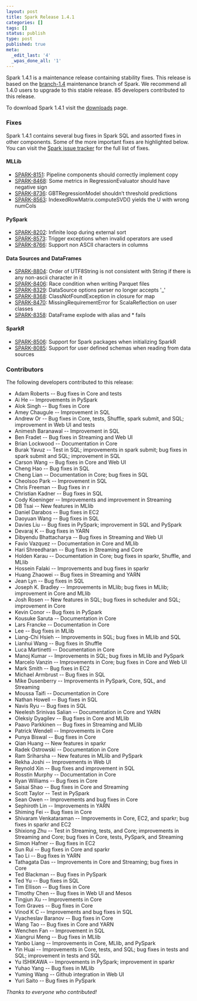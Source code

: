 ```yaml
---
layout: post
title: Spark Release 1.4.1
categories: []
tags: []
status: publish
type: post
published: true
meta:
  _edit_last: '4'
  _wpas_done_all: '1'
---
```


Spark 1.4.1 is a maintenance release containing stability fixes. This release is based on the [branch-1.4](https://github.com/apache/spark/tree/branch-1.4) maintenance branch of Spark. We recommend all 1.4.0 users to upgrade to this stable release. 85 developers contributed to this release.

To download Spark 1.4.1 visit the <a href="{{site.url}}downloads.html">downloads</a> page.

### Fixes
Spark 1.4.1 contains several bug fixes in Spark SQL and assorted fixes in other components. Some of the more important fixes are highlighted below. You can visit the [Spark issue tracker](https://issues.apache.org/jira/issues/?jql=project%20%3D%20SPARK%20AND%20fixVersion%20%3D%201.4.1%20ORDER%20BY%20priority%2C%20component) for the full list of fixes.

#### MLLib

 * [SPARK-8151](https://issues.apache.org/jira/browse/SPARK-8151): Pipeline components should correctly implement copy
 * [SPARK-8468](https://issues.apache.org/jira/browse/SPARK-8468): Some metrics in RegressionEvaluator should have negative sign
 * [SPARK-8736](https://issues.apache.org/jira/browse/SPARK-8736): GBTRegressionModel shouldn’t threshold predictions
 * [SPARK-8563](https://issues.apache.org/jira/browse/SPARK-8563): IndexedRowMatrix.computeSVD() yields the U with wrong numCols

#### PySpark

 * [SPARK-8202](https://issues.apache.org/jira/browse/SPARK-8202): Infinite loop during external sort
 * [SPARK-8573](https://issues.apache.org/jira/browse/SPARK-8573): Trigger exceptions when invalid operators are used
 * [SPARK-8766](https://issues.apache.org/jira/browse/SPARK-8766): Support non ASCII characters in columns

#### Data Sources and DataFrames

 * [SPARK-8804](https://issues.apache.org/jira/browse/SPARK-8804): Order of UTF8String is not consistent with String if there is any non-ascii character in it
 * [SPARK-8406](https://issues.apache.org/jira/browse/SPARK-8406): Race condition when writing Parquet files
 * [SPARK-8329](https://issues.apache.org/jira/browse/SPARK-8329): DataSource options parser no longer accepts '_'
 * [SPARK-8368](https://issues.apache.org/jira/browse/SPARK-8368): ClassNotFoundException in closure for map
 * [SPARK-8470](https://issues.apache.org/jira/browse/SPARK-8470): MissingRequirementError for ScalaReflection on user classes
 * [SPARK-8358](https://issues.apache.org/jira/browse/SPARK-8358): DataFrame explode with alias and * fails
 
#### SparkR
 * [SPARK-8506](https://issues.apache.org/jira/browse/SPARK-8506): Support for Spark packages when initializing SparkR
 * [SPARK-8085](https://issues.apache.org/jira/browse/SPARK-8085): Support for user defined schemas when reading from data sources

### Contributors
The following developers contributed to this release:

 * Adam Roberts -- Bug fixes in Core and tests
 * Ai He -- Improvements in PySpark
 * Alok Singh -- Bug fixes in Core
 * Amey Chaugule -- Improvement in SQL
 * Andrew Or -- Bug fixes in Core, tests, Shuffle, spark submit, and SQL; improvement in Web UI and tests
 * Animesh Baranawal -- Improvement in SQL
 * Ben Fradet -- Bug fixes in Streaming and Web UI
 * Brian Lockwood -- Documentation in Core
 * Burak Yavuz -- Test in SQL; improvements in spark submit; bug fixes in spark submit and SQL; improvement in SQL
 * Carson Wang -- Bug fixes in Core and Web UI
 * Cheng Hao -- Bug fixes in SQL
 * Cheng Lian -- Documentation in Core; bug fixes in SQL
 * Cheolsoo Park -- Improvement in SQL
 * Chris Freeman -- Bug fixes in r
 * Christian Kadner -- Bug fixes in SQL
 * Cody Koeninger -- Improvements and improvement in Streaming
 * DB Tsai -- New features in MLlib
 * Daniel Darabos -- Bug fixes in EC2
 * Daoyuan Wang -- Bug fixes in SQL
 * Davies Liu -- Bug fixes in PySpark; improvement in SQL and PySpark
 * Devaraj K -- Bug fixes in YARN
 * Dibyendu Bhattacharya -- Bug fixes in Streaming and Web UI
 * Favio Vazquez -- Documentation in Core and MLlib
 * Hari Shreedharan -- Bug fixes in Streaming and Core
 * Holden Karau -- Documentation in Core; bug fixes in sparkr, Shuffle, and MLlib
 * Hossein Falaki -- Improvements and bug fixes in sparkr
 * Huang Zhaowei -- Bug fixes in Streaming and YARN
 * Jean Lyn -- Bug fixes in SQL
 * Joseph K. Bradley -- Improvements in MLlib; bug fixes in MLlib; improvement in Core and MLlib
 * Josh Rosen -- New features in SQL; bug fixes in scheduler and SQL; improvement in Core
 * Kevin Conor -- Bug fixes in PySpark
 * Kousuke Saruta -- Documentation in Core
 * Lars Francke -- Documentation in Core
 * Lee -- Bug fixes in MLlib
 * Liang-Chi Hsieh -- Improvements in SQL; bug fixes in MLlib and SQL
 * Lianhui Wang -- Bug fixes in Shuffle
 * Luca Martinetti -- Documentation in Core
 * Manoj Kumar -- Improvements in SQL; bug fixes in MLlib and PySpark
 * Marcelo Vanzin -- Improvements in Core; bug fixes in Core and Web UI
 * Mark Smith -- Bug fixes in EC2
 * Michael Armbrust -- Bug fixes in SQL
 * Mike Dusenberry -- Improvements in PySpark, Core, SQL, and Streaming
 * Moussa Taifi -- Documentation in Core
 * Nathan Howell -- Bug fixes in SQL
 * Navis Ryu -- Bug fixes in SQL
 * Neelesh Srinivas Salian -- Documentation in Core and YARN
 * Oleksiy Dyagilev -- Bug fixes in Core and MLlib
 * Paavo Parkkinen -- Bug fixes in Streaming and MLlib
 * Patrick Wendell -- Improvements in Core
 * Punya Biswal -- Bug fixes in Core
 * Qian Huang -- New features in sparkr
 * Radek Ostrowski -- Documentation in Core
 * Ram Sriharsha -- New features in MLlib and PySpark
 * Rekha Joshi -- Improvements in Web UI
 * Reynold Xin -- Bug fixes and improvement in SQL
 * Rosstin Murphy -- Documentation in Core
 * Ryan Williams -- Bug fixes in Core
 * Saisai Shao -- Bug fixes in Core and Streaming
 * Scott Taylor -- Test in PySpark
 * Sean Owen -- Improvements and bug fixes in Core
 * Sephiroth Lin -- Improvements in YARN
 * Shiming Fei -- Bug fixes in Core
 * Shivaram Venkataraman -- Improvements in Core, EC2, and sparkr; bug fixes in sparkr and EC2
 * Shixiong Zhu -- Test in Streaming, tests, and Core; improvements in Streaming and Core; bug fixes in Core, tests, PySpark, and Streaming
 * Simon Hafner -- Bug fixes in EC2
 * Sun Rui -- Bug fixes in Core and sparkr
 * Tao Li -- Bug fixes in YARN
 * Tathagata Das -- Improvements in Core and Streaming; bug fixes in Core
 * Ted Blackman -- Bug fixes in PySpark
 * Ted Yu -- Bug fixes in SQL
 * Tim Ellison -- Bug fixes in Core
 * Timothy Chen -- Bug fixes in Web UI and Mesos
 * Tingjun Xu -- Improvements in Core
 * Tom Graves -- Bug fixes in Core
 * Vinod K C -- Improvements and bug fixes in SQL
 * Vyacheslav Baranov -- Bug fixes in Core
 * Wang Tao -- Bug fixes in Core and YARN
 * Wenchen Fan -- Improvement in SQL
 * Xiangrui Meng -- Bug fixes in MLlib
 * Yanbo Liang -- Improvements in Core, MLlib, and PySpark
 * Yin Huai -- Improvements in Core, tests, and SQL; bug fixes in tests and SQL; improvement in tests and SQL
 * Yu ISHIKAWA -- Improvements in PySpark; improvement in sparkr
 * Yuhao Yang -- Bug fixes in MLlib
 * Yuming Wang -- Github integration in Web UI
 * Yuri Saito -- Bug fixes in PySpark

_Thanks to everyone who contributed!_

